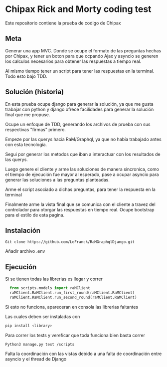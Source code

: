 # Chipax Rick and Morty coding test

Este repositorio contiene la prueba de codigo de Chipax

## Meta

Generar una app MVC. Donde se ocupe el formato de las preguntas hechas por Chipax, y tener un boton
para que ocpando Ajax y asyncio se generen los calculos necesarios para obtener las respuestas a tiempo real.

Al mismo tiempo tener un script para tener las respuestas en la terminal. Todo esto bajo TDD.

## Solución (historia)

En esta prueba ocupe django para generar la solución, ya que me gusta trabajar con python y django ofrece facilidades para generar la solución final que me propuse.

Ocupe un enfoque de TDD, generando los archivos de prueba con sus respectivas "firmas" primero.

Empeze por las querys hacia RaM/Graphql, ya que no había trabajado antes con esta tecnología. 

Segui por generar los metodos que iban a interactuar con los resultados de las querys.

Luego genere el cliente y arme las soluciones de manera sincronica, como el tiempo de ejecución fue mayor al esperado, pase a ocupar asyncio para generar las soluciones a las preguntas planteadas.

Arme el script asociado a dichas preguntas, para tener la respuesta en la terminal 

Finalmente arme la vista final que se comunica con el cliente a travez del controlador para otorgar las respuestas en tiempo real.
Ocupe bootstrap para el estilo de esta pagina.
 
## Instalación

```
Git clone https://github.com/LeFranck/RaMGraphqlDjango.git
```

Añadir archivo .env

## Ejecución

Si se tienen todas las librerias es llegar y correr 
```python
  from scripts.models import raMClient
  raMClient.RaMClient.run_first_round(raMClient.RaMClient)
  raMClient.RaMClient.run_second_round(raMClient.RaMClient)
```

Si esto no funciona, apareceran en consola las librerias faltantes

Las cuales deben ser instaladas con 
```python
pip install <library>
```

Para correr los tests y vereficar que toda funciona bien basta correr
```
Python3 manage.py test /scripts
```

Falta la coordinación con las vistas debido a una falta de coordinación entre asyncio y el thread de Django
